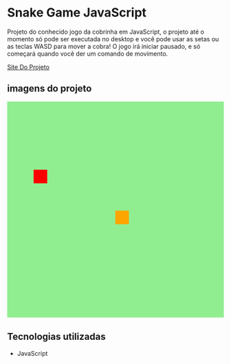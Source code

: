 # Snake Game JavaScript

Projeto do conhecido jogo da cobrinha em JavaScript, o projeto até o momento só pode ser executada no desktop e você pode usar as setas ou as teclas WASD para mover a cobra! O jogo irá iniciar pausado, e só começará quando você der um comando de movimento.

[Site Do Projeto](https://martvie.github.io/snake-game/)

## imagens do projeto
<p align="center">
<img src="./src/images/Animação.gif">
</p>

## Tecnologias utilizadas

* JavaScript